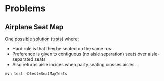 # Problems

## Airplane Seat Map
One possible [solution](src/main/java/com/problems/SeatMap.java) ([tests](src/test/java/com/problems/SeatMapTests.java)) where:
- Hard rule is that they be seated on the same row.
- Preference is given to contiguous (no aisle separation) seats over aisle-separated seats
- Also returns aisle indices when party seating crosses aisles. 
```
mvn test -Dtest=SeatMapTests
```
